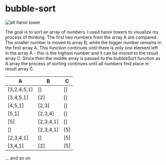# bubble-sort

![alt hanoi tower](https://www.stemlittleexplorers.com/wp-content/uploads/2020/06/Tower-of-Hanoi-Tower-of-Brahma-or-Lucas-Tower.jpg)

The  goal is to sort an array of numbers. I used hanoi towers to visualize my process of thinking. The first two numbers from the array A are compared. The smaller number is moved to array B,  while the bigger number remains in the first array A. This function continues until there is only one element left in the array A - this is the highest number and it can be moved to the result array C.
Since then the middle array is passed to the bubbleSort function as A array the process of sorting continues until all numbers find place in result array C.

| A           | B         | C   |
|-------------|-----------|-----|
| [3,2,4,5,1] | []        | []  |
| [3,4,5,1]   | [2]       | []  |
| [4,5,1]     | [2,3]     | []  |
| [5,1]       | [2,3,4]   | []  |
| [5]         | [2,3,4,1] | []  |
| []          | [2,3,4,1] | [5] |
| [2,3,4,1]   | []        | [5] |
| [3,4,1]     | [2]       | [5] | 

... and so on

